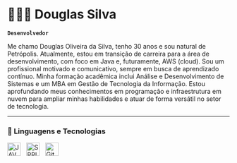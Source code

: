 # 👩🏻‍💻 Douglas Silva

**`Desenvolvedor`**

Me chamo Douglas Oliveira da Silva, tenho 30 anos e sou natural de Petrópolis. Atualmente, estou em transição de carreira para a área de desenvolvimento, com foco em Java e, futuramente, AWS (cloud). Sou um profissional motivado e comunicativo, sempre em busca de aprendizado contínuo.
Minha formação acadêmica inclui Análise e Desenvolvimento de Sistemas e um MBA em Gestão de Tecnologia da Informação. Estou aprofundando meus conhecimentos em programação e infraestrutura em nuvem para ampliar minhas habilidades e atuar de forma versátil no setor de tecnologia.


---

### 🤖 Linguagens e Tecnologias

<img 
    align="left" 
    alt="JAVA"
    title="JAVA" 
    width="30px" 
    style="padding-right: 10px;" 
    src="https://cdn.jsdelivr.net/gh/devicons/devicon@latest/icons/java/java-original.svg" 
/>

<img 
    align="left" 
    alt="SPRING"
    title="SPRING" 
    width="30px" 
    style="padding-right: 10px;" 
    src="https://cdn.jsdelivr.net/gh/devicons/devicon@latest/icons/spring/spring-original.svg" 
/>

<img 
    align="left" 
    alt="Git" 
    title="Git"
    width="30px" 
    style="padding-right: 10px;" 
    src="https://cdn.jsdelivr.net/gh/devicons/devicon@latest/icons/git/git-original.svg" 
/>

<br/>
<br/>
